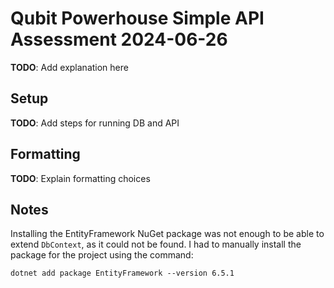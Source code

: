 # Qubit Powerhouse Simple API Assessment 2024-06-26

**TODO**: Add explanation here

## Setup

**TODO**: Add steps for running DB and API

## Formatting

**TODO**: Explain formatting choices

## Notes

Installing the EntityFramework NuGet package was not enough to be able to extend `DbContext`, as it could not be found.
I had to manually install the package for the project using the command:

```console
dotnet add package EntityFramework --version 6.5.1
```

